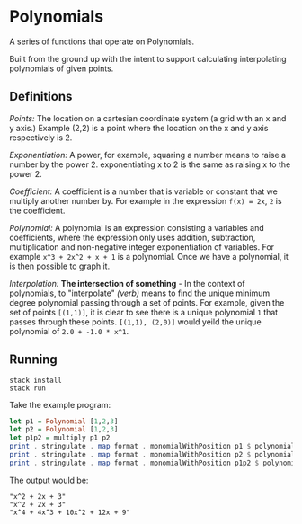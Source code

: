 # Polynomials

A series of functions that operate on Polynomials.

Built from the ground up with the intent to support calculating interpolating polynomials of given points.


## Definitions

_Points:_ The location on a cartesian coordinate system (a grid with an x and y axis.) Example (2,2) is a point where the location on the x and y axis respectively is 2. 

_Exponentiation:_ A power, for example, squaring a number means to raise a number by the power 2. exponentiating x to 2 is the same as raising x to the power 2.

_Coefficient:_ A coefficient is a number that is variable or constant that we multiply another number by. For example in the expression `f(x) = 2x`, `2` is the coefficient.

_Polynomial:_ A polynomial is an expression consisting a variables and coefficients, where the expression only uses addition, subtraction, multiplication and non-negative integer exponentiation of variables. For example `x^3 + 2x^2 + x + 1` is a polynomial. Once we have a polynomial, it is then possible to graph it.

_Interpolation:_ **The intersection of something** - In the context of polynomials, to "interpolate" _(verb)_ means to find the unique minimum degree polynomial passing through a set of points. For example, given the set of points `[(1,1)]`, it is clear to see there is a unique polynomial `1` that passes through these points. `[(1,1), (2,0)]` would yeild the unique polynomial of `2.0 + -1.0 * x^1`.

## Running

```shell
stack install
stack run
```

Take the example program: 

```haskell
let p1 = Polynomial [1,2,3]
let p2 = Polynomial [1,2,3]
let p1p2 = multiply p1 p2
print . stringulate . map format . monomialWithPosition p1 $ polynomialLength p1 - 1
print . stringulate . map format . monomialWithPosition p2 $ polynomialLength p2 - 1
print . stringulate . map format . monomialWithPosition p1p2 $ polynomialLength p1p2 - 1
```

The output would be:

```text
"x^2 + 2x + 3"
"x^2 + 2x + 3"
"x^4 + 4x^3 + 10x^2 + 12x + 9"
```
